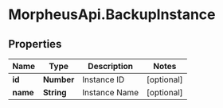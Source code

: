 # MorpheusApi.BackupInstance

## Properties

Name | Type | Description | Notes
------------ | ------------- | ------------- | -------------
**id** | **Number** | Instance ID | [optional] 
**name** | **String** | Instance Name | [optional] 


